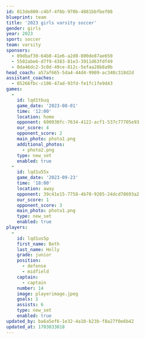 ```yaml
---
id: 013de800-c4bf-4f6b-970b-4881bbfbef08
blueprint: team
title: '2023 girls varsity soccer'
gender: girls
year: 2023
sport: soccer
team: varsity
sponsers:
  - 09dbaf30-64b8-41e6-a2d0-800de87ae650
  - 5502abe6-d7f9-4383-81e3-3911d63fdf49
  - 0da46dc2-3c0d-49ce-812c-5efaa28b8a9b
head_coach: a57af665-5da4-44d4-9909-ac348c318d2d
assistant_coaches:
  - 85266fbc-c106-47ad-93fd-fe1fc1fe9d43
games:
  -
    id: lqd1tbuq
    game_date: '2023-08-01'
    time: '12:00'
    location: home
    opponent: 600030fc-7634-4122-acf1-537c77705e93
    our_score: 4
    opponent_score: 2
    main_photo: photo1.png
    additional_photos:
      - photo2.png
    type: new_set
    enabled: true
  -
    id: lqd1u55x
    game_date: '2023-09-23'
    time: '18:00'
    location: away
    opponent: 39c41e15-7758-4b70-9205-24dcd78693a2
    our_score: 1
    opponent_score: 3
    main_photo: photo1.png
    type: new_set
    enabled: true
players:
  -
    id: lqd1us5p
    first_name: Beth
    last_name: Holly
    grade: junior
    position:
      - defense
      - midfield
    captain:
      - captain
    number: 14
    image: playerimage.jpeg
    goals: 1
    assists: 6
    type: new_set
    enabled: true
updated_by: ba6a5ef6-1e32-4a10-b23b-f8a27f0e6b42
updated_at: 1703033018
---
```

